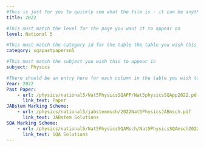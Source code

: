 ```yaml
---
#This is just for you to quickly see what the file is - it can be anything you want
title: 2022

#This must match the level for the page you want it to appear on
level: National 5

#This must match the category id for the table the table you wish this to appear in
category: sqapastpapersn5

#This must match the subject you wish this to appear in
subject: Physics

#There should be an entry here for each column in the table you wish to populate:
Year: 2022
Past Paper:
    - url: /physics/national5/Nat5PhysicsSQAPP/Nat5physicsSQApp2022.pdf
      link_text: Paper
JABstem Marking Scheme:
    - url: /physics/national5/jabstemmsch/2022Nat5PhysicsJABmsch.pdf
      link_text: JABstem Solutions
SQA Marking Scheme:
    - url: /physics/national5/Nat5PhysicsSQAMsch/Nat5PhysicsSQAmsch2022.pdf
      link_text: SQA Solutions
---
```


